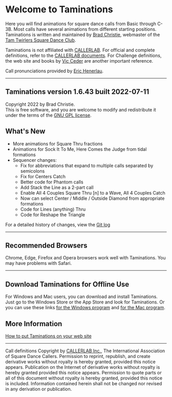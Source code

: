 
# Welcome to Taminations

Here you will find animations for square dance calls from Basic through C-3B.
Most calls have several animations from different starting positions.
Taminations is written and maintained by
[Brad Christie](mailto:brad@bradchristie.com),
webmaster of the [Tam Twirlers Square Dance Club](http://www.tamtwirlers.org/).

Taminations is not affiliated with
[CALLERLAB](http://www.callerlab.org/). For official and complete
definitions, refer to the
[CALLERLAB documents](https://www.callerlab.org/dance-programs/).
For Challenge definitions, the web site and books by
[Vic Ceder](https://www.ceder.net/def/)
are another important reference.

Call pronunciations provided by
[Eric Henerlau](http://www.erichenerlau.com/).

---

## Taminations version 1.6.43 built 2022-07-11
Copyright 2022 by Brad Christie.  
This is free software, and you are welcome to modify and redistribute it
under the terms of the [GNU GPL license](http://www.gnu.org/licenses/gpl.html).  

## What's New
* More animations for Square Thru fractions
* Animations for Sock It To Me, Here Comes the Judge from tidal formations
* Sequencer changes:
  * Fix for abbreviations that expand to multiple calls separated by semicolons
  * Fix for Centers Catch
  * Better code for Phantom calls
  * Add Stack the Line as a 2-part call
  * Enable All 4 Couples Square Thru [n] to a Wave, All 4 Couples Catch
  * Now can select Center / Middle / Outside Diamond from appropriate formations
  * Code for Lines (anything) Thru
  * Code for Reshape the Triangle

For a detailed history of changes, view the
[Git log](https://github.com/bradchristie/taminations-flutter/commits/main)


***
## Recommended Browsers

Chrome, Edge, Firefox and Opera browsers work well with Taminations.
You may have problems with Safari.
***
## Download Taminations for Offline Use

For Windows and Mac users, you can download and install Taminations.
Just go to the Windows Store or the App Store and look for Taminations.
Or you can use these links
[for the Windows program](https://www.microsoft.com/en-us/p/taminations/9nblggh5gghh)
and [for the Mac program](https://apps.apple.com/us/app/taminations/id613793359).


## More Information

[How to put Taminations on your web site](embed.md)

***

Call definitions Copyright by
[CALLERLAB Inc.](http://www.callerlab.org/),
The International Association of Square Dance Callers.
Permission to reprint, republish, and create derivative works
without royalty is hereby granted, provided this notice appears.
Publication on the Internet of derivative works without royalty is
hereby granted provided this notice appears. Permission to quote
parts or all of this document without royalty is hereby granted,
provided this notice is included. Information contained herein shall
not be changed nor revised in any derivation or publication.

